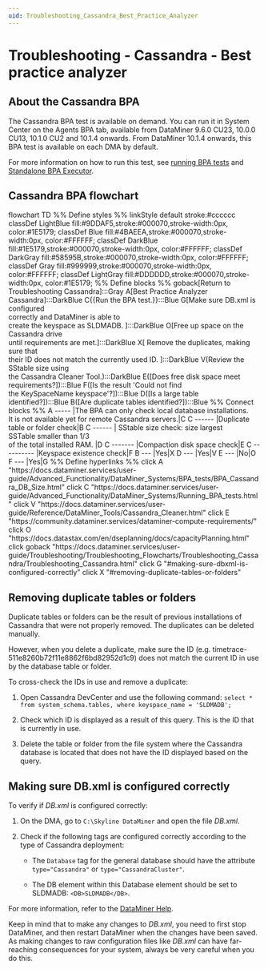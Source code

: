 ```yaml
---
uid: Troubleshooting_Cassandra_Best_Practice_Analyzer
---
```


# Troubleshooting - Cassandra - Best practice analyzer

## About the Cassandra BPA

The Cassandra BPA test is available on demand. You can run it in System Center on the Agents BPA tab, available from DataMiner 9.6.0 CU23, 10.0.0 CU13, 10.1.0 CU2 and 10.1.4 onwards. From DataMiner 10.1.4 onwards, this BPA test is available on each DMA by default.

For more information on how to run this test, see [running BPA tests](xref:Running_BPA_tests) and [Standalone BPA Executor](xref:Standalone_BPA_Executor).

## Cassandra BPA flowchart

<div class="mermaid">
flowchart TD
%% Define styles %%
linkStyle default stroke:#cccccc
classDef LightBlue fill:#9DDAF5,stroke:#000070,stroke-width:0px, color:#1E5179;
classDef Blue fill:#4BAEEA,stroke:#000070,stroke-width:0px, color:#FFFFFF;
classDef DarkBlue fill:#1E5179,stroke:#000070,stroke-width:0px, color:#FFFFFF;
classDef DarkGray fill:#58595B,stroke:#000070,stroke-width:0px, color:#FFFFFF;
classDef Gray fill:#999999,stroke:#000070,stroke-width:0px, color:#FFFFFF;
classDef LightGray fill:#DDDDDD,stroke:#000070,stroke-width:0px, color:#1E5179;
%% Define blocks %%
goback[Return to Troubleshooting Cassandra]:::Gray
A[Best Practice Analyzer Cassandra]:::DarkBlue
C{{Run the BPA test.}}:::Blue
G[Make sure DB.xml is configured<br> correctly and DataMiner is able to <br>create the keyspace as SLDMADB. ]:::DarkBlue
O[Free up space on the Cassandra drive <br>until requirements are met.]:::DarkBlue
X[ Remove the duplicates, making sure that <br>their ID does not match the currently used ID. ]:::DarkBlue
V(Review the SStable size using <br>the Cassandra Cleaner Tool.):::DarkBlue
E([Does free disk space meet requirements?]):::Blue
F([Is the result 'Could not find <br>the KeySpaceName keyspace'?]):::Blue
D([Is a large table identified?]):::Blue
B([Are duplicate tables identified?]):::Blue
%% Connect blocks %%
A ----- |The BPA can only check local database installations.<br> It is not available yet for remote Cassandra servers.|C
C ------ |Duplicate table or folder check|B
C ------ | SStable size check: size largest <br> SSTable smaller than 1/3 <br> of the total installed RAM. |D
C ------- |Compaction disk space check|E
C ---------- |Keyspace existence check|F
B --- |Yes|X
D --- |Yes|V
E --- |No|O
F --- |Yes|G
%% Define hyperlinks %%
click A "https://docs.dataminer.services/user-guide/Advanced_Functionality/DataMiner_Systems/BPA_tests/BPA_Cassandra_DB_Size.html"
click C "https://docs.dataminer.services/user-guide/Advanced_Functionality/DataMiner_Systems/Running_BPA_tests.html"
click V "https://docs.dataminer.services/user-guide/Reference/DataMiner_Tools/Cassandra_Cleaner.html"
click E "https://community.dataminer.services/dataminer-compute-requirements/"
click O "https://docs.datastax.com/en/dseplanning/docs/capacityPlanning.html"
click goback "https://docs.dataminer.services/user-guide/Troubleshooting/Troubleshooting_Flowcharts/Troubleshooting_Cassandra/Troubleshooting_Cassandra.html"
click G "#making-sure-dbxml-is-configured-correctly"
click X "#removing-duplicate-tables-or-folders"
</div>

## Removing duplicate tables or folders

Duplicate tables or folders can be the result of previous installations of Cassandra that were not properly removed. The duplicates can be deleted manually.

However, when you delete a duplicate, make sure the ID (e.g. timetrace-511e8260b72f11e8862f6bd82952d1c9) does not match the current ID in use by the database table or folder.

To cross-check the IDs in use and remove a duplicate:

1. Open Cassandra DevCenter and use the following command: `select * from system_schema.tables, where keyspace_name = 'SLDMADB';`

1. Check which ID is displayed as a result of this query. This is the ID that is currently in use.

1. Delete the table or folder from the file system where the Cassandra database is located that does not have the ID displayed based on the query.

## Making sure DB.xml is configured correctly

To verify if *DB.xml* is configured correctly:

1. On the DMA, go to `C:\Skyline DataMiner` and open the file *DB.xml*.

1. Check if the following tags are configured correctly according to the type of Cassandra deployment:

   - The `Database` tag for the general database should have the attribute `type="Cassandra"` or `type="CassandraCluster"`.

   - The DB element within this Database element should be set to SLDMADB: `<DB>SLDMADB</DB>`.

For more information, refer to the [DataMiner Help](xref:DB_xml).

Keep in mind that to make any changes to *DB.xml*, you need to first stop DataMiner, and then restart DataMiner when the changes have been saved. As making changes to raw configuration files like *DB.xml* can have far-reaching consequences for your system, always be very careful when you do this.
